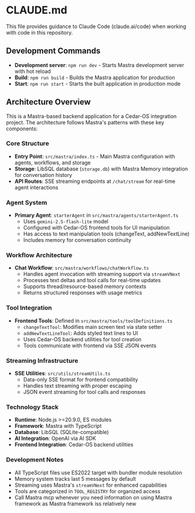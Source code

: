 # CLAUDE.md

This file provides guidance to Claude Code (claude.ai/code) when working with code in this repository.

## Development Commands

- **Development server**: `npm run dev` - Starts Mastra development server with hot reload
- **Build**: `npm run build` - Builds the Mastra application for production
- **Start**: `npm run start` - Starts the built application in production mode

## Architecture Overview

This is a Mastra-based backend application for a Cedar-OS integration project. The architecture follows Mastra's patterns with these key components:

### Core Structure
- **Entry Point**: `src/mastra/index.ts` - Main Mastra configuration with agents, workflows, and storage
- **Storage**: LibSQL database (`storage.db`) with Mastra Memory integration for conversation history
- **API Routes**: SSE streaming endpoints at `/chat/stream` for real-time agent interactions

### Agent System
- **Primary Agent**: `starterAgent` in `src/mastra/agents/starterAgent.ts`
  - Uses `gemini-2.5-flash-lite` model
  - Configured with Cedar-OS frontend tools for UI manipulation
  - Has access to text manipulation tools (changeText, addNewTextLine)
  - Includes memory for conversation continuity

### Workflow Architecture
- **Chat Workflow**: `src/mastra/workflows/chatWorkflow.ts`
  - Handles agent invocation with streaming support via `streamVNext`
  - Processes text deltas and tool calls for real-time updates
  - Supports thread/resource-based memory contexts
  - Returns structured responses with usage metrics

### Tool Integration
- **Frontend Tools**: Defined in `src/mastra/tools/toolDefinitions.ts`
  - `changeTextTool`: Modifies main screen text via state setter
  - `addNewTextLineTool`: Adds styled text lines to UI
  - Uses Cedar-OS backend utilities for tool creation
  - Tools communicate with frontend via SSE JSON events

### Streaming Infrastructure
- **SSE Utilities**: `src/utils/streamUtils.ts`
  - Data-only SSE format for frontend compatibility
  - Handles text streaming with proper escaping
  - JSON event streaming for tool calls and responses

### Technology Stack
- **Runtime**: Node.js >=20.9.0, ES modules
- **Framework**: Mastra with TypeScript
- **Database**: LibSQL (SQLite-compatible)
- **AI Integration**: OpenAI via AI SDK
- **Frontend Integration**: Cedar-OS backend utilities

### Development Notes
- All TypeScript files use ES2022 target with bundler module resolution
- Memory system tracks last 5 messages by default
- Streaming uses Mastra's `streamVNext` for enhanced capabilities
- Tools are categorized in `TOOL_REGISTRY` for organized access
- Call Mastra mcp whenever you need information on using Mastra framework as Mastra framework iss relatively new
